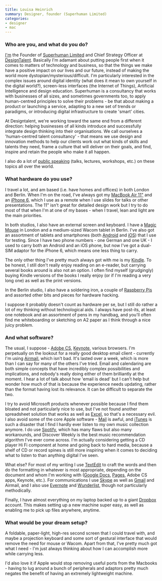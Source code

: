 ```yaml
---
title: Louisa Heinrich
summary: Designer, founder (Superhuman Limited)
categories:
- designer
- mac
---
```


### Who are you, and what do you do?

[I'm](http://www.louisaheinrich.com/ "Louisa's website.") the Founder of [Superhuman Limited](http://weareallsuperhuman.com/ "A people-centric design agency.") and Chief Strategy Officer at [DesignTalent](http://www.designtalent.co/ "A design-centric people agency."). Basically I'm adamant about putting people first when it comes to matters of technology and business, so that the things we make have a positive impact on our lives and our future, instead of making the world more dystopian/mysterious/difficult. I'm particularly interested in the complex issues around digital identity (what does it mean to own yourself in the digital world?), screen-less interfaces (the Internet of Things), Artificial Intelligence and design education. Superhuman is a consultancy that works with businesses of all sizes, and sometimes governments too, to apply human-centred principles to solve their problems - be that about making a product or launching a service, adapting to a new set of trends or paradigms, or introducing digital infrastructure to create 'smart' cities.

At Designtalent, we're working toward the same end from a different direction: helping businesses of all kinds introduce and successfully integrate design thinking into their organisations. We call ourselves a 'human-centred talent consultancy' - that means we use design and innovation methods to help our clients work out what kinds of skills and talents they need, frame a culture that will deliver on their goals, and find, inspire and retain the people who make it all happen.

I also do a lot of [public speaking](http://www.louisaheinrich.com/speaking-workshops/ "Louisa's talks and workshops.") (talks, lectures, workshops, etc.) on these topics all over the world.

### What hardware do you use?

I travel a lot, and am based (i.e. have homes and offices) in both London and Berlin. When I'm on the road, I've always got my [MacBook Air 11"][macbook-air] and an [iPhone 6][iphone-6], which I use as a remote when I use slides for talks or other presentations. The 11" isn't great for detailed design work but I try to do most of that when I'm at one of my bases - when I travel, lean and light are the main priorities.

In both studios, I also have an external screen and keyboard. I have a [Magic Mouse][magic-mouse] in London and a medium-sized Wacom tablet in Berlin. I've also got an assortment of tablets and smartphones (both [Android][] and [iOS][]) that I use for testing. Since I have two phone numbers - one German and one UK - I used to carry both an Android and an iOS phone, but now I've got a dual-SIM adaptor for the iPhone 6, which means one less thing to carry.

The only other thing I've pretty much always got with me is my [Kindle][]. To be honest, I still don't really enjoy reading on an e-reader, but carrying several books around is also not an option. I often find myself (grudgingly) buying Kindle versions of the books I really enjoy (or if I'm reading a very long one) as well as the print versions.

In the Berlin studio, I also have a soldering iron, a couple of [Raspberry Pis][raspberry-pi] and assorted other bits and pieces for hardware hacking.

I suppose it probably doesn't count as hardware per se, but I still do rather a lot of my thinking without technological aids. I always have post-its, at least one notebook and an assortment of pens in my handbag, and you'll often find me whiteboarding or sketching on A2 paper as I think through a nice juicy problem.

### And what software?

The usual, I suppose - [Adobe CS][creative-suite], [Keynote][], various browsers. I'm perpetually on the lookout for a really good desktop email client - currently I'm using [Airmail][], which isn't bad. It's lasted over a week, which is more than I can say for many of the others I've tried. Email and calendaring are both simple concepts that have incredibly complex possibilities and implications, and nobody's really doing either of them brilliantly at the moment. I hear a lot of talk about how 'email is dead' but I can't help but wonder how much of that is because the experience needs updating, rather than the format having lost its relevance. It can be difficult to separate the two.

I try to avoid Microsoft products whenever possible because I find them bloated and not particularly nice to use, but I've not found another spreadsheet solution that works as well as [Excel][], so that's a necessary evil. I also avoid some of the core Apple software - [Mail][] is awful, and [iTunes][] is such a disaster that I find I hardly ever listen to my own music collection anymore. I do use [Spotify][], which has many flaws but also many workarounds, and Discover Weekly is the best music recommendation algorithm I've ever come across. I'm actually considering getting a CD player Hi Fi component at home and going back to hard media, because a shelf of CD or record spines is still more inspiring when it comes to deciding what to listen to than anything digital I've seen.

What else? For most of my writing I use [TextEdit][] to craft the words and then do the formatting in whatever is most appropriate, depending on the document and whom I'm working with ([Google Docs][google-docs], [Pages][], Adobe CS apps, Keynote, etc.). For communications I use [Skype][] as well as [Gmail][] and Airmail, and I also use [Evernote][] and [Wunderlist][], though not particularly methodically.

Finally, I have almost everything on my laptop backed up to a giant [Dropbox][] account. This makes setting up a new machine super easy, as well as enabling me to pick up files anywhere, anytime.

### What would be your dream setup?

A foldable, paper-light, high-res second screen that I could travel with, and maybe a projection keyboard and some sort of gestural interface that would remove the need for mouse or Wacom. Apart from that, I've pretty much got what I need - I'm just always thinking about how I can accomplish more while carrying less. 

I'd also love it if Apple would stop removing useful ports from the Macbooks - having to lug around a bunch of peripherals and adaptors pretty much negates the benefit of having an extremely lightweight machine.

[raspberry-pi]: https://en.wikipedia.org/wiki/Raspberry_Pi "A single-board hackable computer."
[iphone-6]: https://en.wikipedia.org/wiki/IPhone_6 "A smartphone."
[macbook-air]: https://www.apple.com/macbook-air/ "A very thin laptop."
[magic-mouse]: https://www.apple.com/magicmouse/ "A multi-touch mouse."
[kindle]: https://www.amazon.com/Kindle-Ereader-ebook-reader/dp/B007HCCNJU "A digital book reader."
[ios]: https://www.apple.com/ios/ios-10/ "A mobile operating system."
[itunes]: https://www.apple.com/itunes/ "A jukebox application and online store."
[gmail]: https://mail.google.com/mail/ "Web-based email."
[google-docs]: https://en.wikipedia.org/wiki/Google_Docs "A web-based office suite."
[textedit]: https://support.apple.com/en-us/HT2523 "A text editor included with Mac OS X."
[skype]: https://www.skype.com/en/ "Voice and video chat software."
[spotify]: https://www.spotify.com/us/ "A music streaming service."
[android]: https://developers.google.com/android/?csw=1 "A mobile phone platform."
[airmail]: http://airmailapp.com/ "A mail client for the Mac."
[mail]: https://en.wikipedia.org/wiki/Mail_(application) "The default Mac OS X mail client."
[creative-suite]: https://www.adobe.com/creativecloud.html "A collection of design tools."
[dropbox]: https://www.dropbox.com/ "Online syncing and storage."
[excel]: https://products.office.com/en-us/excel "A spreadsheet application."
[evernote]: https://evernote.com/ "Online software for capturing notes."
[keynote]: https://www.apple.com/keynote/ "Presentation software for the Mac."
[pages]: https://www.apple.com/pages/ "A Mac word processor and layout tool from Apple."
[wunderlist]: https://www.wunderlist.com/ "A cloud-syncing to-do manager."
